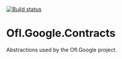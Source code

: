 [![Build status](https://ci.appveyor.com/api/projects/status/6bnfyncyy53tbweb?svg=true)](https://ci.appveyor.com/project/OneFrameLink/ofl-google-contracts)

# Ofl.Google.Contracts
Abstractions used by the Ofl.Google project.
